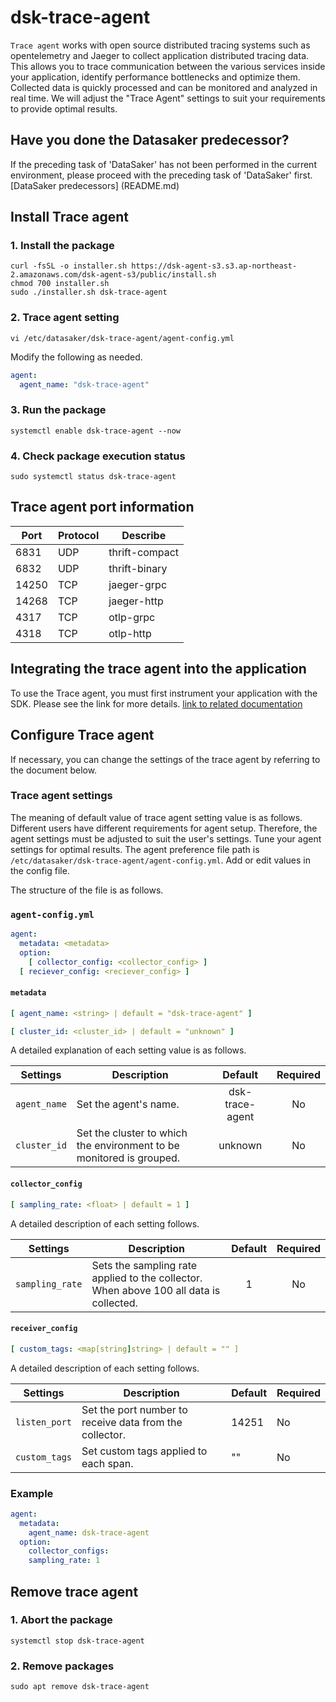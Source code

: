 # dsk-trace-agent

`Trace agent` works with open source distributed tracing systems such as opentelemetry and Jaeger to collect application distributed tracing data.
This allows you to trace communication between the various services inside your application, identify performance bottlenecks and optimize them.
Collected data is quickly processed and can be monitored and analyzed in real time.
We will adjust the "Trace Agent" settings to suit your requirements to provide optimal results.

## Have you done the Datasaker predecessor?

If the preceding task of 'DataSaker' has not been performed in the current environment, please proceed with the preceding task of 'DataSaker' first. [DataSaker predecessors] (README.md)

## Install Trace agent

### 1. Install the package

<!--
example API Key : VAR_GLOBAL_APIKEY=1234567890abcdef1234567890abcdef
 -->
``` shell
curl -fsSL -o installer.sh https://dsk-agent-s3.s3.ap-northeast-2.amazonaws.com/dsk-agent-s3/public/install.sh
chmod 700 installer.sh
sudo ./installer.sh dsk-trace-agent
```
### 2. Trace agent setting
```shell
vi /etc/datasaker/dsk-trace-agent/agent-config.yml
```
Modify the following as needed.
```yaml
agent:
  agent_name: "dsk-trace-agent"
```
### 3. Run the package
```shell
systemctl enable dsk-trace-agent --now
```
### 4. Check package execution status
```shell
sudo systemctl status dsk-trace-agent
```
## Trace agent port information

| Port | Protocol | Describe |
|---------|---------|----------------|
| 6831 | UDP | thrift-compact |
| 6832 | UDP | thrift-binary |
| 14250 | TCP | jaeger-grpc |
| 14268 | TCP | jaeger-http |
| 4317 | TCP | otlp-grpc |
| 4318 | TCP | otlp-http |

## Integrating the trace agent into the application

To use the Trace agent, you must first instrument your application with the SDK.
Please see the link for more details.
[link to related documentation](https://github.com/datasaker/documentation/tree/main/settings/dsk-trace-agent/Instrumentation)

## Configure Trace agent

If necessary, you can change the settings of the trace agent by referring to the document below.

### Trace agent settings

The meaning of default value of trace agent setting value is as follows.
Different users have different requirements for agent setup.
Therefore, the agent settings must be adjusted to suit the user's settings.
Tune your agent settings for optimal results.
The agent preference file path is `/etc/datasaker/dsk-trace-agent/agent-config.yml`.
Add or edit values ​​in the config file.

The structure of the file is as follows.

### `agent-config.yml`
```yaml
agent:
  metadata: <metadata>
  option:
    [ collector_config: <collector_config> ]
  [ reciever_config: <reciever_config> ]
```
#### `metadata`
```yaml
[ agent_name: <string> | default = "dsk-trace-agent" ]

[ cluster_id: <cluster_id> | default = "unknown" ]
```
A detailed explanation of each setting value is as follows.

| **Settings** | **Description** | **Default** | **Required** |
| -------------------------- | ---------------------------------------------------------------------------------------------------- | :---------: | :----------: |
| `agent_name` | Set the agent's name. | dsk-trace-agent | No |
| `cluster_id` | Set the cluster to which the environment to be monitored is grouped. | unknown | No |

#### `collector_config`
```yaml
[ sampling_rate: <float> | default = 1 ]
```
A detailed description of each setting follows.

| **Settings** | **Description** | **Default** | **Required** |
| -------------------------- | ---------------------------------------------------------------------------------------------------- | :---------: | :----------: |
| `sampling_rate` | Sets the sampling rate applied to the collector. When above 100 all data is collected. | 1 | No |

#### `receiver_config`
```yaml
[ custom_tags: <map[string]string> | default = "" ]
```
A detailed description of each setting follows.

| **Settings** | **Description** | **Default** | **Required** |
| -------------------------- | ---------------------------------------------------------------------------------------------------- | ----------- | ------------ |
| `listen_port` | Set the port number to receive data from the collector. | 14251 | No |
| `custom_tags` | Set custom tags applied to each span. | "" | No |

### Example
```yaml
agent:
  metadata:
    agent_name: dsk-trace-agent 
  option:
    collector_configs:
    sampling_rate: 1
```
## Remove trace agent

### 1. Abort the package
```shell
systemctl stop dsk-trace-agent
```
### 2. Remove packages
```shell
sudo apt remove dsk-trace-agent
```
